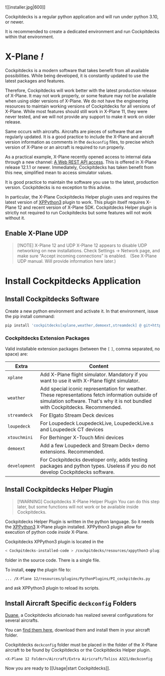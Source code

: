 ![[installer.jpg|600]]

Cockpitdecks is a regular python application and will run under python 3.10, or newer.

It is recommended to create a dedicated environment and run Cockpitdecks within that environment.

# X-Plane *!*

Cockpitdecks is a modern software that takes benefit from all available possibilities. While being developed, it is constantly updated to use the latest packages and features.

Therefore, Cockpitdecks will work better with the latest production release of X-Plane. It may not work properly, or some feature may not be available when using older versions of X-Plane. We do not have the engineering resources to maintain working versions of Cockpitdecks for all versions of X-Plane. While most features should still work in X-Plane 11, they were never tested, and we will not provide any support to make it work on older release.

Same occurs with aircrafts. Aircrafts are pieces of software that are regularly updated. It is a good practice to include the X-Plane and aircraft version information as comments in the `deckconfig` files, to precise which version of X-Plane or an aircraft is required to run properly.

As a practical example, X-Plane recently opened access to internal data through a new channel: [A Web REST API access](https://developer.x-plane.com/article/x-plane-web-api/). This is offered in X-Plane release 12.1.1 or newer. Immediately, Cockpitdecks has taken benefit from this new, simplified mean to access simulator values.

It is good practice to maintain the software you use to the latest, production version. Cockpitdecks is no exception to this advise.

In particular, the X-Plane Cockpitdecks Helper plugin uses and requires the latest version of [XPPython3](https://xppython3.readthedocs.io/en/latest/index.html) plugin to work. This plugin itself requires X-Plane 12 and recent version of X-Plane SDK. Cockpitdecks Helper plugin is strictly not required to run Cockpitdecks but some features will not work without it.

## Enable X-Plane UDP

> [!NOTE] X-Plane 12 and UDP
> X-Plane 12 appears to disable UDP networking on new installations. Check Settings -> Network page, and make sure “Accept incoming connections” is enabled.
 
(See X-Plane UDP manual. Will provide information here later.)

# Install Cockpitdecks Application

## Install Cockpitdecks Software

Create a new python environment and activate it. In that environment, issue the pip install command:

```sh
pip install 'cockpitdecks[xplane,weather,demoext,streamdeck] @ git+https://github.com/devleaks/cockpitdecks.git'
```

### Cockpitdecks Extension Packages

Valid installable extension packages (between the `[` `]`, comma separated, no space) are:

| Extra         | Content                                                                                                                                                                             |
| ------------- | ----------------------------------------------------------------------------------------------------------------------------------------------------------------------------------- |
| `xplane`      | Add X-Plane flight simulator. Mandatory if you want to use it with X-Plane flight simulator.                                                                                        |
| `weather`     | Add special iconic representation for weather. These representations fetch information outside of simulation software. That's why it is not bundled with Cockpitdecks. Recommended. |
| `streamdeck`  | For Elgato Stream Deck devices                                                                                                                                                      |
| `loupedeck`   | For Loupedeck LoupedeckLive, LoupedeckLive.s and Loupedeck CT devices                                                                                                               |
| `xtouchmini`  | For Berhinger X-Touch Mini devices                                                                                                                                                  |
| `demoext`     | Add a few Loupedeck and Stream Deck+ demo extensions. Recommended.                                                                                                                  |
| `development` | For Cockpitdecks developer only, adds testing packages and python types. Useless if you do not develop Cockpitdecks software.                                                       |

## Install Cockpitdecks Helper Plugin

> [!WARNING] Cockpitdecks X-Plane Helper Plugin
> You can do this step later, but some functions will not work or be available inside Cockpitdecks.

Cockpitdecks Helper Plugin is written in the python language. So it needs the [XPPython3](https://xppython3.readthedocs.io/) X-Plane plugin installed. XPPython3 plugin allow for execution of python code *inside* X-Plane.

Cockpitdecks XPPython3 plugin is located in the

```sh
< Cockpitdecks-installed-code > /cockpitdecks/resources/xppython3-plugins
```

folder in the source code. There is a single file.

To install, **copy** the plugin file to:

```shell
... /X-Plane 12/resources/plugins/PythonPlugins/PI_cockpitdecks.py
```

and ask XPPython3 plugin to reload its scripts.

## Install Aircraft Specific `deckconfig` Folders

[Duane](https://github.com/dlicudi), a Cockpitdecks aficionado has realized several configurations for several aircrafts.

You can [find them here](https://github.com/dlicudi/cockpitdecks-configs), download them and install them in your aircraft folder.

Cockpitdecks `deckconfig` folder must be placed in the folder of the X-Plane aircraft to be found by Cockpitdecks or the Cockpitdecks Helper plugin.

```
<X-Plane 12 Folder>/Aircraft/Extra Airicraft/Toliss A321/deckconfig
```

Now you are ready to [[Usage|start Cockpitdecks]].
